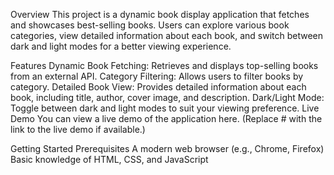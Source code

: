 Overview
This project is a dynamic book display application that fetches and showcases best-selling books. Users can explore various book categories, view detailed information about each book, and switch between dark and light modes for a better viewing experience.

Features
Dynamic Book Fetching: Retrieves and displays top-selling books from an external API.
Category Filtering: Allows users to filter books by category.
Detailed Book View: Provides detailed information about each book, including title, author, cover image, and description.
Dark/Light Mode: Toggle between dark and light modes to suit your viewing preference.
Live Demo
You can view a live demo of the application here. (Replace # with the link to the live demo if available.)

Getting Started
Prerequisites
A modern web browser (e.g., Chrome, Firefox)
Basic knowledge of HTML, CSS, and JavaScript
